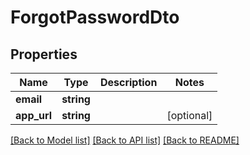 # ForgotPasswordDto

## Properties
Name | Type | Description | Notes
------------ | ------------- | ------------- | -------------
**email** | **string** |  | 
**app_url** | **string** |  | [optional] 

[[Back to Model list]](../../README.md#documentation-for-models) [[Back to API list]](../../README.md#documentation-for-api-endpoints) [[Back to README]](../../README.md)

